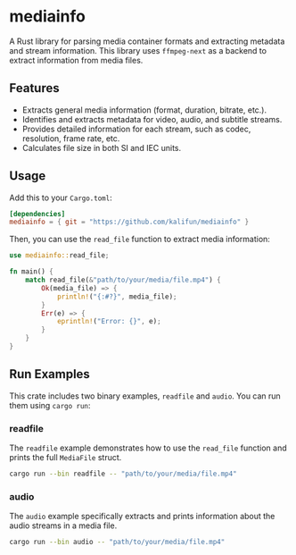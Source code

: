 # mediainfo

A Rust library for parsing media container formats and extracting metadata and stream information. This library uses `ffmpeg-next` as a backend to extract information from media files.

## Features

*   Extracts general media information (format, duration, bitrate, etc.).
*   Identifies and extracts metadata for video, audio, and subtitle streams.
*   Provides detailed information for each stream, such as codec, resolution, frame rate, etc.
*   Calculates file size in both SI and IEC units.

## Usage

Add this to your `Cargo.toml`:

```toml
[dependencies]
mediainfo = { git = "https://github.com/kalifun/mediainfo" }
```

Then, you can use the `read_file` function to extract media information:

```rust
use mediainfo::read_file;

fn main() {
    match read_file(&"path/to/your/media/file.mp4") {
        Ok(media_file) => {
            println!("{:#?}", media_file);
        }
        Err(e) => {
            eprintln!("Error: {}", e);
        }
    }
}
```

## Run Examples

This crate includes two binary examples, `readfile` and `audio`. You can run them using `cargo run`:

### readfile

The `readfile` example demonstrates how to use the `read_file` function and prints the full `MediaFile` struct.

```bash
cargo run --bin readfile -- "path/to/your/media/file.mp4"
```

### audio

The `audio` example specifically extracts and prints information about the audio streams in a media file.

```bash
cargo run --bin audio -- "path/to/your/media/file.mp4"
```
